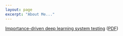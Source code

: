 ```yaml
---
layout: page
excerpt: "About Me..."
---
```



[Importance-driven deep learning system testing](https://dl.acm.org/doi/abs/10.1145/3377811.3380391) ([PDF](https://arxiv.org/abs/2002.03433))
